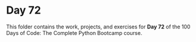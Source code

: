 # Day 72

This folder contains the work, projects, and exercises for **Day 72** of the 100 Days of Code: The Complete Python Bootcamp course.
